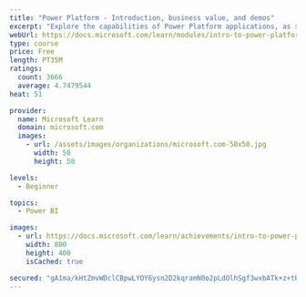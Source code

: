 ```yaml
---
title: "Power Platform - Introduction, business value, and demos"
excerpt: "Explore the capabilities of Power Platform applications, as seen in demonstrations and customer case studies."
webUrl: https://docs.microsoft.com/learn/modules/intro-to-power-platform-mba/
type: course
price: Free
length: PT35M
ratings:
  count: 3666
  average: 4.7479544
heat: 51

provider:
  name: Microsoft Learn
  domain: microsoft.com
  images:
    - url: /assets/images/organizations/microsoft.com-50x50.jpg
      width: 50
      height: 50

levels:
  - Beginner

topics:
  - Power BI

images:
  - url: https://docs.microsoft.com/learn/achievements/intro-to-power-platform-social.png
    width: 800
    height: 400
    isCached: true

secured: "gA1ma/kHtZmvWDclCBpwLYOY6ysn2D2kqramN0o2pLdOlhSgf3wxbATk+z+tBhWYol4rGsbI5EHvho+NVeAZt/oTpp2K4tCmkjequsMnIf/hM5jdqgzzLH5sm8s/JLGT/s7fKbGYHLh/2WEY9Zb4TRLW3ikNqWj1wkKUA1eNOiYNVuh6BjSVB3GTXgsTROsgPwqLvvN43SOEVjwNGMp/EHesTn7WbXZy6rpSAKN/qcFpvMvjhXcWIWCvYu16vgCiU3Ohe32OKndGLL5LuX+HqiymrvAEFzgUW62l4FAZG7Ktl5M0G/q8QD1QaS9CAhAqeHaBk6bi5n4QvKWNCC87bLALjfpsZW/f+QB7vsKykyVOyzps4lKBJkOsn95BgToq7LVpnU70BUXj8Nvpf4bG4Wdt/6SrOI3h2DzlpTeHyd4=;0N5eGmPX4HAiNvIu8JKkpQ=="
---
```


